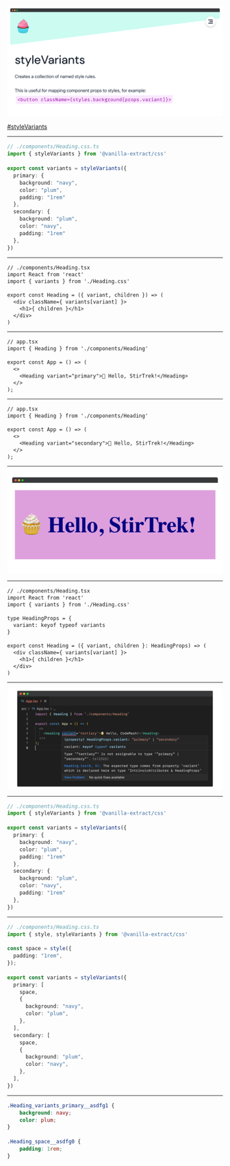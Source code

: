 
<img src="/assets/ve-stylevariants.png" style="maxHeight: 75%;" />

[#styleVariants](https://vanilla-extract.style/documentation/api/style-variants/)

<!-- So, with just those 2 functions, you can do most things you could with css-modules or any other tooling. So now we'll see where vanilla-extract starts to really shine.

Let's look at this styleVariants function, which creates a collection of named style rules.

This is really helpful is you want to change a set of styles based on a single prop.
 -->

---

```ts {1|2|4|5-9|10-14|all}
// ./components/Heading.css.ts
import { styleVariants } from '@vanilla-extract/css'

export const variants = styleVariants({
  primary: {
    background: "navy",
    color: "plum",
    padding: "1rem"
  },
  secondary: {
    background: "plum",
    color: "navy",
    padding: "1rem"
  },
})
```

<!-- Back in my Heading.css.ts file

click

import styleVariants instead of style

click

export const variants assigned to result of styleVariant function

click

supply a couple keys- primary which will be an object representative of our base CSS

click

then I'll supply a secondary key which will supply the inverse background and color values.

click

I can keep going for any number of variants
-->

---

```tsx {3|5|6}
// ./components/Heading.tsx
import React from 'react'
import { variants } from './Heading.css'

export const Heading = ({ variant, children }) => (
  <div className={ variants[variant] }>
    <h1>{ children }</h1>
  </div>
)
```

<!-- I can then import my variants in my heading component

click

expose a variant prop on my component

click

and use that prop to key which of my variants was requested by the parent component -->

---

```tsx {all|6}
// app.tsx
import { Heading } from './components/Heading'

export const App = () => (
  <>
    <Heading variant="primary">🧁 Hello, StirTrek!</Heading>
  </>
);
```

<!-- So if I go into my app component

click

and supply primary to the variant prop I'll get our base set of styles -->

---

```tsx {6}
// app.tsx
import { Heading } from './components/Heading'

export const App = () => (
  <>
    <Heading variant="secondary">🧁 Hello, StirTrek!</Heading>
  </>
);
```

<!-- If I supply secondary to the variant prop... -->

---

<img src="/assets/header-component-example-variant.png" />

<!-- I'll get the inverse styles I supplied my styleVariants secondary object -->

---

```tsx {5-9}
// ./components/Heading.tsx
import React from 'react'
import { variants } from './Heading.css'

type HeadingProps = {
  variant: keyof typeof variants
}

export const Heading = ({ variant, children }: HeadingProps) => (
  <div className={ variants[variant] }>
    <h1>{ children }</h1>
  </div>
)
```

<!-- What's really cool, is that since I defined this all in TS, I can type my heading component's variant prop using keyof typeof variants

assign that type to my heading component props -->

---

<img src="/assets/ve-ts-error-variant.png" />

<!-- Then if I misspell any of the variants or try to supply a variant that doesn't exist, I'll get that TS feedback telling me I can only use primary or secondary.

Likewise, if I were to end up adding a tertiary key to my styleVariants object, the type of this variant prop on my Heading component would stay up to date, without having to go make that update in my Heading component

It would just become automatically available to the parent component -->

---

```ts {all|8,13}
// ./components/Heading.css.ts
import { styleVariants } from '@vanilla-extract/css'

export const variants = styleVariants({
  primary: {
    background: "navy",
    color: "plum",
    padding: "1rem"
  },
  secondary: {
    background: "plum",
    color: "navy",
    padding: "1rem"
  },
})
```

<!--
Now let's go back to the .css.ts file

click

I'm not a huge fan that we applied the same padding to each variant

We can abstract that to its own class and compose it together in both our primary and secondary variants.
-->

---

```ts {2|4-6|9-15|9-22|12-13,19-20}
// ./components/Heading.css.ts
import { style, styleVariants } from '@vanilla-extract/css'

const space = style({
  padding: "1rem",
});

export const variants = styleVariants({
  primary: [
    space,
    {
      background: "navy",
      color: "plum",
    },
  ],
  secondary: [
    space,
    {
      background: "plum",
      color: "navy",
    },
  ],
})
```

<!-- So if we import style from vanilla extract

click

use it to define a space class with our padding value

click

then instead of having our primary key being just an object of the styles we want,
it'll be an array that composes together that space class that we're getting from the style function as well as the class from the object represeting the primary styles we want

click

We can do that for our secondary key as well

click

now we see that the only properties defined in our variants are those that actually contain differing styles
 -->

---

```css
.Heading_variants_primary__asdfg1 {
    background: navy;
    color: plum;
}

.Heading_space__asdfg0 {
    padding: 1rem;
}
```
<!-- 
This is the CSS that will return for the primary variant of my header component. 

you can see I have one class for my background and color properties and another class for my padding

so you can infer that the styleVariants function is actually returning one class for every item in my primary array instead of duplicating the CSS from the space class our style function created. -->